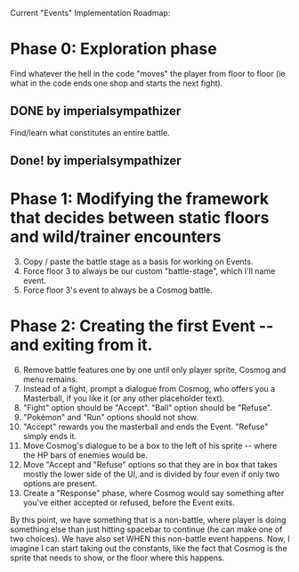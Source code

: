 Current "Events" Implementation Roadmap:

# Phase 0: Exploration phase
Find whatever the hell in the code "moves" the player from floor to floor (ie what in the code ends one shop and starts the next fight). 
## DONE by imperialsympathizer
Find/learn what constitutes an entire battle.
## Done! by imperialsympathizer

# Phase 1: Modifying the framework that decides between static floors and wild/trainer encounters
3) Copy / paste the battle stage as a basis for working on Events.
4) Force floor 3 to always be our custom "battle-stage", which I'll name event.
5) Force floor 3's event to always be a Cosmog battle.

# Phase 2: Creating the first Event -- and exiting from it.
6) Remove battle features one by one until only player sprite, Cosmog and menu remains.
7) Instead of a fight, prompt a dialogue from Cosmog, who offers you a Masterball, if you like it (or any other placeholder text).
8) "Fight" option should be "Accept". "Ball" option should be "Refuse".
9) "Pokémon" and "Run" options should not show.
10) "Accept" rewards you the masterball and ends the Event. "Refuse" simply ends it.
11) Move Cosmog's dialogue to be a box to the left of his sprite -- where the HP bars of enemies would be.
12) Move "Accept and "Refuse" options so that they are in box that takes mostly the lower side of the UI, and is divided by four even if only two options are present.
13) Create a "Response" phase, where Cosmog would say something after you've either accepted or refused, before the Event exits.

By this point, we have something that is a non-battle, where player is doing something else than just hitting spacebar to continue (he can make one of two choices). We have also set WHEN this non-battle event happens. Now, I imagine I can start taking out the constants, like the fact that Cosmog is the sprite that needs to show, or the floor where this happens.